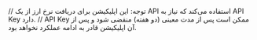 // توجه: این اپلیکیشن برای دریافت نرخ ارز از یک API استفاده می‌کند که نیاز به API Key دارد.
// API Key ممکن است پس از مدت معینی (دو هفته) منقضی شود و پس از آن اپلیکیشن قادر به ادامه عملکرد نخواهد بود.
